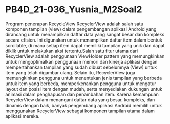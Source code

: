 # PB4D_21-036_Yusnia_M2Soal2
Program penerapan RecycleView
RecyclerView adalah salah satu komponen tampilan (view) dalam pengembangan aplikasi Android yang dirancang untuk 
menampilkan daftar data yang sangat besar dan kompleks secara efisien. Ini digunakan untuk menampilkan daftar item dalam bentuk scrollable, 
di mana setiap item dapat memiliki tampilan yang unik dan dapat diklik untuk melakukan aksi tertentu.Salah satu fitur utama dari RecyclerView adalah 
penggunaan ViewHolder pattern yang memungkinkan untuk mengoptimalkan penggunaan memori dan kinerja aplikasi dengan mempertahankan tampilan yang sudah 
dibuat sebelumnya (View) untuk item yang telah digambar ulang. Selain itu, RecyclerView juga memungkinkan pengguna untuk menentukan jenis tampilan yang berbeda untuk item yang berbeda, 
memperkenankan pengguna untuk mengatur layout dan posisi item dengan mudah, serta menyediakan dukungan untuk animasi dalam penghapusan dan penambahan item.
Karena kemampuan RecyclerView dalam menangani daftar data yang besar, kompleks, dan dinamis dengan baik, banyak pengembang aplikasi Android memilih untuk 
menggunakan RecyclerView sebagai komponen tampilan utama dalam aplikasi mereka.
